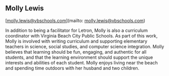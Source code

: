 ## Molly Lewis

[molly.lewis@vbschools.com](mailto: molly.lewis@vbschools.com)

In addition to being a facilitator for Letron, Molly is also a curriculum coordinator with Virginia Beach City Public Schools. As part of this work, Molly is involved with writing curriculum and supporting elementary teachers in science, social studies, and computer science integration. Molly believes that learning should be fun, engaging, and authentic for all students, and that the learning environment should support the unique interests and abilities of each student. Molly enjoys living near the beach and spending time outdoors with her husband and two children.
